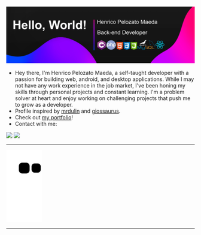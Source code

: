 ![WELCOME](https://github.com/henricomaeda/henricomaeda/blob/main/welcome.jpg)

- Hey there, I'm Henrico Pelozato Maeda, a self-taught developer with a passion for building web, android, and desktop applications. While I may not have any work experience in the job market, I've been honing my skills through personal projects and constant learning. I'm a problem solver at heart and enjoy working on challenging projects that push me to grow as a developer.
- Profile inspired by [mrdulin](https://github.com/mrdulin) and [giossaurus](https://github.com/giossaurus).
- Check out [my portfolio](https://www.linkedin.com/in/henricomaeda)!
- Contact with me:

<a href="https://www.linkedin.com/in/henricomaeda" target="_blank"><img src="https://img.shields.io/badge/-LinkedIn-%230077B5?style=for-the-badge&logo=linkedin&logoColor=white" target="_blank"></a>
<a href="mailto:henrico.maeda@gmail.com"><img src="https://img.shields.io/badge/Gmail-D14836?style=for-the-badge&logo=gmail&logoColor=white" target="_blank"></a>

<hr />

![Snake animation](https://github.com/henricomaeda/henricomaeda/blob/output/github-contribution-grid-snake.svg)

<hr />
